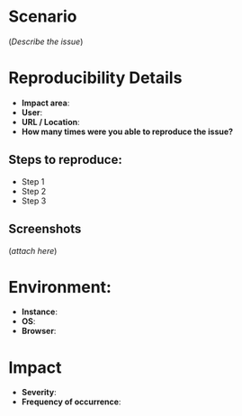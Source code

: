 # Scenario

(_Describe the issue_)

# Reproducibility Details

- **Impact area**: 
- **User**: 
- **URL / Location**: 
- **How many times were you able to reproduce the issue?** 

## Steps to reproduce:

- Step 1
- Step 2
- Step 3

## Screenshots

(_attach here_)


# Environment:

- **Instance**:
- **OS**:
- **Browser**: 

# Impact

- **Severity**: 
- **Frequency of occurrence**: 

